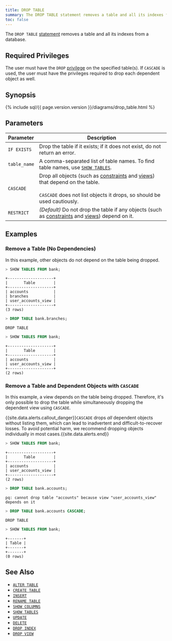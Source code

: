 ```yaml
---
title: DROP TABLE
summary: The DROP TABLE statement removes a table and all its indexes from a database.
toc: false
---
```


The `DROP TABLE` [statement](sql-statements.html) removes a table and all its indexes from a database. 

<div id="toc"></div>

## Required Privileges

The user must have the `DROP` [privilege](privileges.html) on the specified table(s). If `CASCADE` is used, the user must have the privileges required to drop each dependent object as well. 

## Synopsis

{% include sql/{{ page.version.version }}/diagrams/drop_table.html %}

## Parameters

Parameter | Description
----------|------------
`IF EXISTS`   | Drop the table if it exists; if it does not exist, do not return an error.
`table_name`  | A comma-separated list of table names. To find table names, use [`SHOW TABLES`](show-tables.html).
`CASCADE` | Drop all objects (such as [constraints](constraints.html) and [views](views.html)) that depend on the table.<br><br>`CASCADE` does not list objects it drops, so should be used cautiously.
`RESTRICT`    | _(Default)_ Do not drop the table if any objects (such as [constraints](constraints.html) and [views](views.html)) depend on it.

## Examples

### Remove a Table (No Dependencies)

In this example, other objects do not depend on the table being dropped.

~~~ sql
> SHOW TABLES FROM bank;
~~~

~~~
+--------------------+
|       Table        |
+--------------------+
| accounts           |
| branches           |
| user_accounts_view |
+--------------------+
(3 rows)
~~~

~~~ sql
> DROP TABLE bank.branches;
~~~

~~~ 
DROP TABLE
~~~

~~~ sql
> SHOW TABLES FROM bank;
~~~

~~~
+--------------------+
|       Table        |
+--------------------+
| accounts           |
| user_accounts_view |
+--------------------+
(2 rows)
~~~

### Remove a Table and Dependent Objects with `CASCADE`

In this example, a view depends on the table being dropped. Therefore, it's only possible to drop the table while simultaneously dropping the dependent view using `CASCADE`.

{{site.data.alerts.callout_danger}}<code>CASCADE</code> drops <em>all</em> dependent objects without listing them, which can lead to inadvertent and difficult-to-recover losses. To avoid potential harm, we recommend dropping objects individually in most cases.{{site.data.alerts.end}}

~~~ sql
> SHOW TABLES FROM bank;
~~~

~~~
+--------------------+
|       Table        |
+--------------------+
| accounts           |
| user_accounts_view |
+--------------------+
(2 rows)
~~~

~~~ sql
> DROP TABLE bank.accounts;
~~~

~~~
pq: cannot drop table "accounts" because view "user_accounts_view" depends on it
~~~

~~~sql
> DROP TABLE bank.accounts CASCADE;
~~~

~~~
DROP TABLE
~~~

~~~ sql
> SHOW TABLES FROM bank;
~~~

~~~
+-------+
| Table |
+-------+
+-------+
(0 rows)
~~~

## See Also

- [`ALTER TABLE`](alter-table.html)
- [`CREATE TABLE`](create-table.html)
- [`INSERT`](insert.html)
- [`RENAME TABLE`](rename-table.html)
- [`SHOW COLUMNS`](show-columns.html)
- [`SHOW TABLES`](show-tables.html)
- [`UPDATE`](update.html)
- [`DELETE`](delete.html)
- [`DROP INDEX`](drop-index.html)
- [`DROP VIEW`](drop-view.html)

